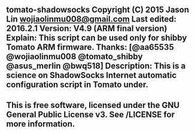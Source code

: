 tomato-shadowsocks
Copyright (C) 2015 Jason Lin <wojiaolinmu008@gmail.com> 
Last edited: 2016.2.1
Version: V4.9 (ARM final version)
Explain: This script can be used only for shibby Tomato ARM firmware.
Thanks: [@aa65535 @wojiaolinmu008 @tomato_shibby @asus_merlin @bwq518]
Description: This is a science on ShadowSocks Internet automatic configuration script in Tomato under.
--------------------------------------------------------------------------------------------------------
This is free software, licensed under the GNU General Public License v3.
See /LICENSE for more information.
--------------------------------------------------------------------------------------------------------
